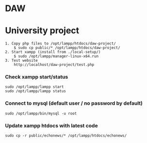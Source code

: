 # DAW
# University project

```
1. Copy php files to /opt/lampp/htdocs/daw-project/
    $ sudo cp public/* /opt/lampp/htdocs/daw-project/
2. Start xampp (install from ./local-setup/)
    $ sudo /opt/lampp/manager-linux-x64.run
3. Test website
    http://localhost/daw-project/test.php
```

### Check xampp start/status
```
sudo /opt/lampp/lampp start
sudo /opt/lampp/lampp status
```
### Connect to mysql (default user / no password by default)

```
sudo /opt/lampp/bin/mysql -u root
```

### Update xampp htdocs with latest code 

```
sudo cp -r public/echonews/* /opt/lampp/htdocs/echonews/
```
